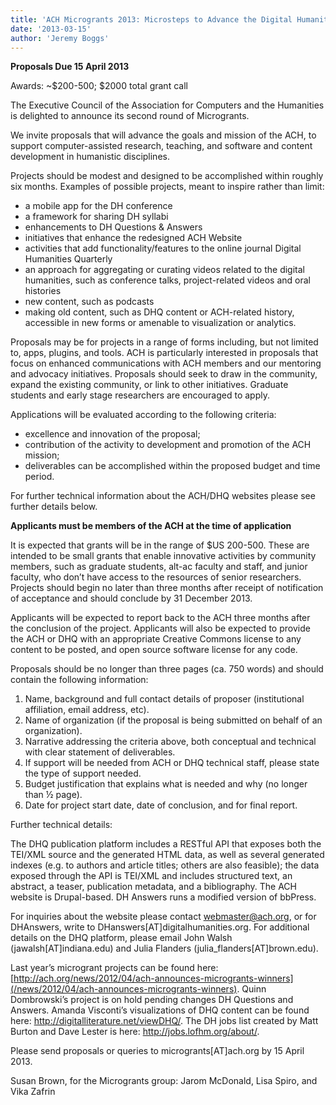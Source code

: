 ```yaml
---
title: 'ACH Microgrants 2013: Microsteps to Advance the Digital Humanities'
date: '2013-03-15'
author: 'Jeremy Boggs'
---
```

**Proposals Due 15 April 2013**

Awards: ~$200-500; $2000 total grant call

The Executive Council of the Association for Computers and the Humanities is delighted to announce its second round of Microgrants.

We invite proposals that will advance the goals and mission of the ACH, to support computer-assisted research, teaching, and software and content development in humanistic disciplines.  

Projects should be modest and designed to be accomplished within roughly six months. Examples of possible projects, meant to inspire rather than limit:

- a mobile app for the DH conference
- a framework for sharing DH syllabi
- enhancements to DH Questions &amp; Answers
- initiatives that enhance the redesigned ACH Website
- activities that add functionality/features to the online journal Digital Humanities Quarterly
- an approach for aggregating or curating videos related to the digital humanities, such as conference talks, project-related videos and oral histories
- new content, such as podcasts
- making old content, such as DHQ content or ACH-related history, accessible in new forms or amenable to visualization or analytics.

Proposals may be for projects in a range of forms including, but not limited to, apps, plugins, and tools. ACH is particularly interested in proposals that focus on enhanced communications with ACH members and our mentoring and advocacy initiatives. Proposals should seek to draw in the community, expand the existing community, or link to other initiatives. Graduate students and early stage researchers are encouraged to apply.

Applications will be evaluated according to the following criteria:

- excellence and innovation of the proposal;
- contribution of the activity to development and promotion of the ACH mission;
- deliverables can be accomplished within the proposed budget and time period.

For further technical information about the ACH/DHQ websites please see further details below.

**Applicants must be members of the ACH at the time of application**

It is expected that grants will be in the range of $US 200-500. These are intended to be small grants that enable innovative activities by community members, such as graduate students, alt-ac faculty and staff, and junior faculty, who don’t have access to the resources of senior researchers. Projects should begin no later than three months after receipt of notification of acceptance and should conclude by 31 December 2013.

Applicants will be expected to report back to the ACH three months after the conclusion of the project. Applicants will also be expected to provide the ACH or DHQ with an appropriate Creative Commons license to any content to be posted, and open source software license for any code.

Proposals should be no longer than three pages (ca. 750 words) and should contain the following information:

1. Name, background and full contact details of proposer (institutional affiliation, email address, etc).
2. Name of organization (if the proposal is being submitted on behalf of an organization).
3. Narrative addressing the criteria above, both conceptual and technical with clear statement of deliverables.
4. If support will be needed from ACH or DHQ technical staff, please state the type of support needed.
5. Budget justification that explains what is needed and why (no longer than ½ page).
6. Date for project start date, date of conclusion, and for final report.

Further technical details:

The DHQ publication platform includes a RESTful API that exposes both the TEI/XML source and the generated HTML data, as well as several generated indexes (e.g. to authors and article titles; others are also feasible); the data exposed through the API is TEI/XML and includes structured text, an abstract, a teaser, publication metadata, and a bibliography. The ACH website is Drupal-based. DH Answers runs a modified version of bbPress.

For inquiries about the website please contact webmaster@ach.org, or for DHAnswers, write to DHanswers\[AT\]digitalhumanities.org. For additional details on the DHQ platform, please email John Walsh (jawalsh\[AT\]indiana.edu) and Julia Flanders (julia\_flanders\[AT\]brown.edu).

Last year’s microgrant projects can be found here: [http://ach.org/news/2012/04/ach-announces-microgrants-winners](/news/2012/04/ach-announces-microgrants-winners). Quinn Dombrowski’s project is on hold pending changes DH Questions and Answers. Amanda Visconti’s visualizations of DHQ content can be found here: http://digitalliterature.net/viewDHQ/. The DH jobs list created by Matt Burton and Dave Lester is here: http://jobs.lofhm.org/about/.

Please send proposals or queries to microgrants\[AT\]ach.org by 15 April 2013.

Susan Brown, for the Microgrants group: Jarom McDonald, Lisa Spiro, and Vika Zafrin